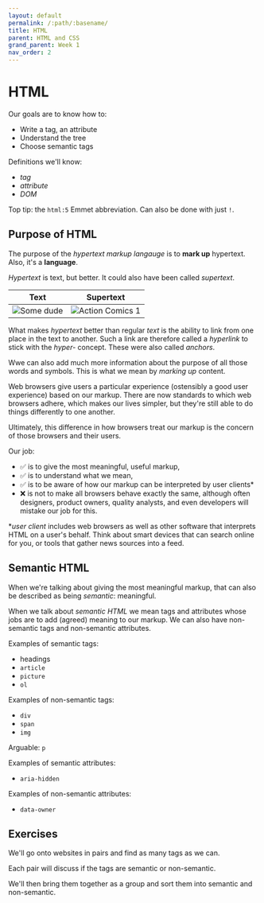 ```yaml
---
layout: default
permalink: /:path/:basename/
title: HTML
parent: HTML and CSS
grand_parent: Week 1
nav_order: 2
---
```


# HTML

Our goals are to know how to:

- Write a tag, an attribute
- Understand the tree
- Choose semantic tags

Definitions we'll know:

- _tag_
- _attribute_
- _DOM_

Top tip: the `html:5` Emmet abbreviation. Can also be done with just `!`.

## Purpose of HTML

The purpose of the _hypertext markup langauge_ is to **mark up** hypertext. Also, it's a **language**.

_Hypertext_ is text, but better. It could also have been called _supertext_.

| Text              | Supertext               |
| ----------------- | ----------------------- |
| ![Some dude][man] | ![Action Comics 1][ac1] |

What makes _hypertext_ better than regular _text_ is the ability to link from one place in the text to another.
Such a link are therefore called a _hyperlink_ to stick with the _hyper-_ concept. These were also called _anchors_.

Wwe can also add much more information about the purpose of all those words and symbols. This is what we mean by _marking up_ content.

Web browsers give users a particular experience (ostensibly a good user experience) based on our markup.
There are now standards to which web browsers adhere, which makes our lives simpler, but they're still able to do things differently to one another.

Ultimately, this difference in how browsers treat our markup is the concern of those browsers and their users.

Our job:

- ✅ is to give the most meaningful, useful markup,
- ✅ is to understand what we mean,
- ✅ is to be aware of how our markup can be interpreted by user clients\*
- ❌ is not to make all browsers behave exactly the same, although often designers, product owners, quality analysts, and even developers will mistake our job for this.

\*_user client_ includes web browsers as well as other software that interprets HTML on a user's behalf.
Think about smart devices that can search online for you, or tools that gather news sources into a feed.

## Semantic HTML

When we're talking about giving the most meaningful markup, that can also be described as being _semantic_: meaningful.

When we talk about _semantic HTML_ we mean tags and attributes whose jobs are to add (agreed) meaning to our markup.
We can also have non-semantic tags and non-semantic attributes.

Examples of semantic tags:

- headings
- `article`
- `picture`
- `ol`

Examples of non-semantic tags:

- `div`
- `span`
- `img`

Arguable: `p`

Examples of semantic attributes:

- `aria-hidden`

Examples of non-semantic attributes:

- `data-owner`

## Exercises

We'll go onto websites in pairs and find as many tags as we can.

Each pair will discuss if the tags are semantic or non-semantic.

We'll then bring them together as a group and sort them into semantic and non-semantic.

[man]: https://previews.123rf.com/images/andreypopov/andreypopov1506/andreypopov150600537/41318426-man-trying-to-lift-the-car-with-red-hydraulic-floor-jack-for-repairing.jpg
[ac1]: https://www.hellobricks.com/wp-content/uploads/2015/06/action-comics-1.jpg
